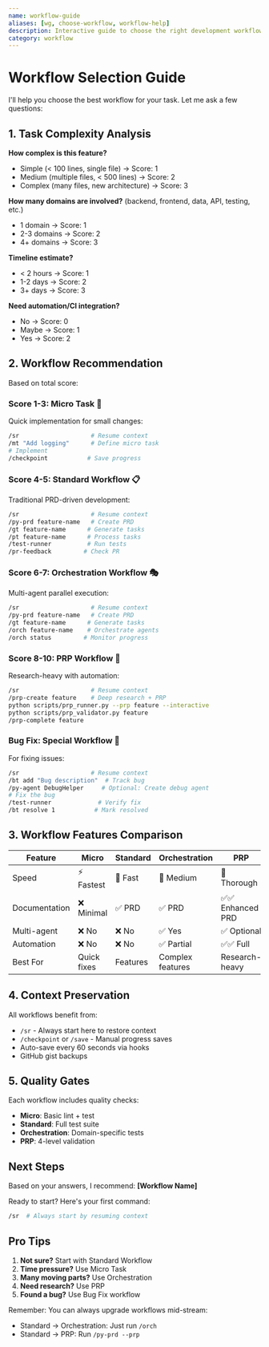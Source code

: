 ```yaml
---
name: workflow-guide
aliases: [wg, choose-workflow, workflow-help]
description: Interactive guide to choose the right development workflow
category: workflow
---
```


# Workflow Selection Guide

I'll help you choose the best workflow for your task. Let me ask a few questions:

## 1. Task Complexity Analysis

**How complex is this feature?**
- Simple (< 100 lines, single file) → Score: 1
- Medium (multiple files, < 500 lines) → Score: 2  
- Complex (many files, new architecture) → Score: 3

**How many domains are involved?**
(backend, frontend, data, API, testing, etc.)
- 1 domain → Score: 1
- 2-3 domains → Score: 2
- 4+ domains → Score: 3

**Timeline estimate?**
- < 2 hours → Score: 1
- 1-2 days → Score: 2
- 3+ days → Score: 3

**Need automation/CI integration?**
- No → Score: 0
- Maybe → Score: 1
- Yes → Score: 2

## 2. Workflow Recommendation

Based on total score:

### Score 1-3: Micro Task 🚀
Quick implementation for small changes:
```bash
/sr                    # Resume context
/mt "Add logging"      # Define micro task
# Implement
/checkpoint           # Save progress
```

### Score 4-5: Standard Workflow 📋
Traditional PRD-driven development:
```bash
/sr                    # Resume context
/py-prd feature-name   # Create PRD
/gt feature-name      # Generate tasks
/pt feature-name      # Process tasks
/test-runner          # Run tests
/pr-feedback         # Check PR
```

### Score 6-7: Orchestration Workflow 🎭
Multi-agent parallel execution:
```bash
/sr                    # Resume context
/py-prd feature-name   # Create PRD
/gt feature-name      # Generate tasks
/orch feature-name    # Orchestrate agents
/orch status         # Monitor progress
```

### Score 8-10: PRP Workflow 🔬
Research-heavy with automation:
```bash
/sr                    # Resume context
/prp-create feature    # Deep research + PRP
python scripts/prp_runner.py --prp feature --interactive
python scripts/prp_validator.py feature
/prp-complete feature
```

### Bug Fix: Special Workflow 🐛
For fixing issues:
```bash
/sr                    # Resume context
/bt add "Bug description"  # Track bug
/py-agent DebugHelper     # Optional: Create debug agent
# Fix the bug
/test-runner             # Verify fix
/bt resolve 1           # Mark resolved
```

## 3. Workflow Features Comparison

| Feature | Micro | Standard | Orchestration | PRP |
|---------|-------|----------|---------------|-----|
| Speed | ⚡ Fastest | 🏃 Fast | 🚶 Medium | 🐢 Thorough |
| Documentation | ❌ Minimal | ✅ PRD | ✅ PRD | ✅✅ Enhanced PRD |
| Multi-agent | ❌ No | ❌ No | ✅ Yes | ✅ Optional |
| Automation | ❌ No | ❌ No | ✅ Partial | ✅✅ Full |
| Best For | Quick fixes | Features | Complex features | Research-heavy |

## 4. Context Preservation

All workflows benefit from:
- `/sr` - Always start here to restore context
- `/checkpoint` or `/save` - Manual progress saves
- Auto-save every 60 seconds via hooks
- GitHub gist backups

## 5. Quality Gates

Each workflow includes quality checks:
- **Micro**: Basic lint + test
- **Standard**: Full test suite
- **Orchestration**: Domain-specific tests
- **PRP**: 4-level validation

## Next Steps

Based on your answers, I recommend: **[Workflow Name]**

Ready to start? Here's your first command:
```bash
/sr  # Always start by resuming context
```

## Pro Tips

1. **Not sure?** Start with Standard Workflow
2. **Time pressure?** Use Micro Task
3. **Many moving parts?** Use Orchestration
4. **Need research?** Use PRP
5. **Found a bug?** Use Bug Fix workflow

Remember: You can always upgrade workflows mid-stream:
- Standard → Orchestration: Just run `/orch`
- Standard → PRP: Run `/py-prd --prp`
